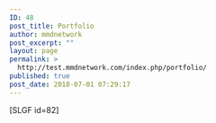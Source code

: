```yaml
---
ID: 48
post_title: Portfolio
author: mmdnetwork
post_excerpt: ""
layout: page
permalink: >
  http://test.mmdnetwork.com/index.php/portfolio/
published: true
post_date: 2018-07-01 07:29:17
---
```

[SLGF id=82]